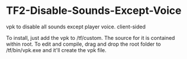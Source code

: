 # TF2-Disable-Sounds-Except-Voice
vpk to disable all sounds except player voice. client-sided

To install, just add the vpk to /tf/custom.
The source for it is contained within root. To edit and compile, drag and drop the root folder to /tf/bin/vpk.exe and it'll create the vpk file.
